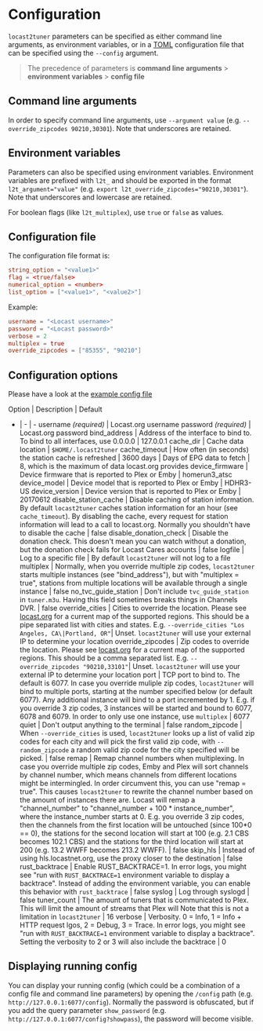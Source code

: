 # Configuration

`locast2tuner` parameters can be specified as either command line arguments, as environment variables, or in a [TOML](https://github.com/toml-lang/toml) configuration file that can be specified using the `--config` argument.

> The precedence of parameters is **command line arguments** > **environment variables** > **config file**
## Command line arguments
In order to specify command line arguments, use `--argument value` (e.g. `--override_zipcodes 90210,30301`). Note that underscores are retained.

## Environment variables
Parameters can also be specified using environment variables. Environment variables are prefixed with `l2t_` and should be exported in the format `l2t_argument="value"` (e.g. `export l2t_override_zipcodes="90210,30301"`). Note that underscores and lowercase are retained.

For boolean flags (like `l2t_multiplex`), use `true` or `false` as values.

## Configuration file
The configuration file format is:

```toml
string_option = "<value1>"
flag = <true/false>
numerical_option = <number>
list_option = ["<value1>", "<value2>"]
```

Example:
```toml
username = "<Locast username>"
password = "<Locast password>"
verbose = 2
multiplex = true
override_zipcodes = ["85355", "90210"]
```

## Configuration options
Please have a look at the [example config file](https://raw.githubusercontent.com/wouterdebie/locast2tuner/main/assets/config.example)

Option | Description | Default
- | - | -
username _(required)_   | Locast.org username
password _(required)_   | Locast.org password
bind_address            | Address of the interface to bind to. To bind to all interfaces, use 0.0.0.0 | 127.0.0.1
cache_dir               | Cache data location | `$HOME/.locast2tuner`
cache_timeout           | How often (in seconds) the station cache is refreshed | 3600
days                    | Days of EPG data to fetch | 8, which is the maximum of data locast.org provides
device_firmware         | Device firmware that is reported to Plex or Emby | homerun3_atsc
device_model            | Device model that is reported to Plex or Emby | HDHR3-US
device_version          | Device version that is reported to Plex or Emby | 20170612
disable_station_cache   | Disable caching of station information. By default `locast2tuner` caches station information for an hour (see `cache_timeout`). By disabling the cache, every request for station information will lead to a call to locast.org. Normally you shouldn't have to disable the cache | false
disable_donation_check  | Disable the donation check. This doesn't mean you can watch without a donation, but the donation check fails for Locast Cares accounts | false
logfile                 | Log to a specific file | By default `locast2tuner` will not log to a file
multiplex               | Normally, when you override multiple zip codes, `locast2tuner` starts multiple instances (see "bind_address"), but with "multiplex = true", stations from multiple locations will be available through a single instance | false
no_tvc_guide_station    | Don't include `tvc_guide_station` in `tuner.m3u`. Having this field sometimes breaks things in Channels DVR. | false
override_cities         | Cities to override the location. Please see [locast.org](https://www.locast.org/dma) for a current map of the supported regions. This should be a pipe separated list with cities and states. E.g. `--override_cities "Los Angeles, CA\|Portland, OR"`| Unset. `locast2tuner` will use your external IP to determine your location
override_zipcodes       | Zip codes to override the location. Please see [locast.org](https://www.locast.org/dma) for a current map of the supported regions. This should be a comma separated list. E.g. `--override_zipcodes "90210,33101"`| Unset. `locast2tuner` will use your external IP to determine your location
port                    | TCP port to bind to. The default is 6077. In case you override muliple zip codes, `locast2tuner` will bind to multiple ports, starting at the number specified below (or default 6077). Any additional instance will bind to a port incremented by 1. E.g. if you override 3 zip codes, 3 instances will be started and bound to 6077, 6078 and 6079. In order to only use one instance, use `multiplex` | 6077
quiet                   | Don't output anything to the terminal | false
random_zipcode      | When `--override_cities` is used, `locast2tuner` looks up a list of valid zip codes for each city and will pick the first valid zip code, with `--random_zipcode` a random valid zip code for the city specified will be picked. | false
remap                   | Remap channel numbers when multiplexing. In case you override multiple zip codes, Emby and Plex will sort channels by channel number, which means channels from different locations might be intermingled. In order circumvent this, you can use "remap = true". This causes `locast2tuner` to rewrite the channel number based on the amount of instances there are. Locast will remap a "channel_number" to "channel_number + 100 * instance_number", where the instance_number starts at 0. E.g. you override 3 zip codes, then the channels from the first location will be untouched (since 100*0 == 0), the stations for the second location will start at 100 (e.g. 2.1 CBS becomes 102.1 CBS) and the stations for the third location will start at 200 (e.g. 13.2 WWFF becomes 213.2 WWFF). | false
skip_hls                | Instead of using hls.locastnet.org, use the proxy closer to the destination | false
rust_backtrace          | Enable RUST_BACKTRACE=1. In error logs, you might see "run with `RUST_BACKTRACE=1` environment variable to display a backtrace". Instead of adding the environment variable, you can enable this behavior with `rust_backtrace` | false
syslog                  | Log through syslogd | false
tuner_count             | The amount of tuners that is communicated to Plex. This will limit the amount of streams that Plex will Note that this is not a limitation in `locast2tuner` | 16
verbose                 | Verbosity. 0 = Info, 1 = Info + HTTP request lgos, 2 = Debug, 3 = Trace. In error logs, you might see "run with `RUST_BACKTRACE=1` environment variable to display a backtrace". Setting the verbosity to 2 or 3 will also include the backtrace | 0

## Displaying running config
You can display your running config (which could be a combination of a config file and command line parameters) by opening the `/config` path (e.g. `http://127.0.0.1:6077/config`). Normally the password is obfuscated, but if you add the query parameter `show_password` (e.g. `http://127.0.0.1:6077/config?showpass`), the password will become visible.
